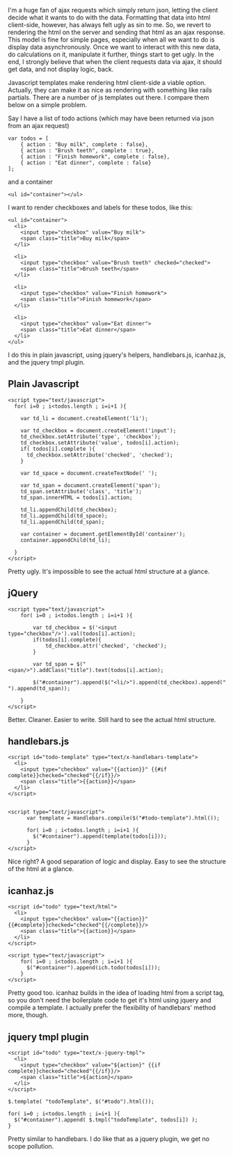 I'm a huge fan of ajax requests which simply return json, letting the client decide what it wants to do with the data. Formatting that data into html client-side, however, has always felt ugly as sin to me. So, we revert to rendering the html on the server and sending that html as an ajax response. This model is fine for simple pages, especially when all we want to do is display data asynchronously. Once we want to interact with this new data, do calculations on it, manipulate it further, things start to get ugly. In the end, I strongly believe that when the client requests data via ajax, it should get data, and not display logic, back.

Javascript templates make rendering html client-side a viable option. Actually, they can make it as nice as rendering with something like rails partials. There are a number of js templates out there. I compare them below on a simple problem.

Say I have a list of todo actions (which may have been returned via json from an ajax request)

    var todos = [
        { action : "Buy milk", complete : false},
        { action : "Brush teeth", complete : true},
        { action : "Finish homework", complete : false},
        { action : "Eat dinner", complete : false}
    ];

and a container

    <ul id="container"></ul>

I want to render checkboxes and labels for these todos, like this:

    <ul id="container">
      <li>
        <input type="checkbox" value="Buy milk">
        <span class="title">Buy milk</span>
      </li>

      <li>
        <input type="checkbox" value="Brush teeth" checked="checked">
        <span class="title">Brush teeth</span>
      </li>

      <li>
        <input type="checkbox" value="Finish homework">
        <span class="title">Finish homework</span>
      </li>

      <li>
        <input type="checkbox" value="Eat dinner">
        <span class="title">Eat dinner</span>
      </li>
    </ul>

I do this in plain javascript, using jquery's helpers, handlebars.js, icanhaz.js, and the jquery tmpl plugin.

## Plain Javascript

    <script type="text/javascript">
      for( i=0 ; i<todos.length ; i=i+1 ){
    
        var td_li = document.createElement('li');
    
        var td_checkbox = document.createElement('input');
        td_checkbox.setAttribute('type', 'checkbox');
        td_checkbox.setAttribute('value', todos[i].action);
        if( todos[i].complete ){
          td_checkbox.setAttribute('checked', 'checked');
        }

        var td_space = document.createTextNode(' ');

        var td_span = document.createElement('span');
        td_span.setAttribute('class', 'title');
        td_span.innerHTML = todos[i].action;
    
        td_li.appendChild(td_checkbox);
        td_li.appendChild(td_space);
        td_li.appendChild(td_span);        

        var container = document.getElementById('container');
        container.appendChild(td_li);
    
      }
    </script>

    
Pretty ugly. It's impossible to see the actual html structure at a glance.

## jQuery

    <script type="text/javascript">
        for( i=0 ; i<todos.length ; i=i+1 ){

            var td_checkbox = $('<input type="checkbox"/>').val(todos[i].action);
            if(todos[i].complete){
                td_checkbox.attr('checked', 'checked');
            }

            var td_span = $("<span/>").addClass("title").text(todos[i].action);

            $("#container").append($("<li/>").append(td_checkbox).append(" ").append(td_span));

        }
    </script>
    
Better. Cleaner. Easier to write. Still hard to see the actual html structure.

## handlebars.js

    
    <script id="todo-template" type="text/x-handlebars-template">
      <li>
        <input type="checkbox" value="{{action}}" {{#if complete}}checked="checked"{{/if}}/> 
        <span class="title">{{action}}</span>
      </li>
    </script>
    

    <script type="text/javascript">
          var template = Handlebars.compile($("#todo-template").html());

          for( i=0 ; i<todos.length ; i=i+1 ){
            $("#container").append(template(todos[i])); 
          }          
    </script>

Nice right? A good separation of logic and display. Easy to see the structure of the html at a glance.

## icanhaz.js

    <script id="todo" type="text/html">
      <li>
        <input type="checkbox" value="{{action}}" {{#complete}}checked="checked"{{/complete}}/> 
        <span class="title">{{action}}</span>
      </li>
    </script>
    
    <script type="text/javascript">
        for( i=0 ; i<todos.length ; i=i+1 ){
          $("#container").append(ich.todo(todos[i]));
        }
    </script>
    
Pretty good too. icanhaz builds in the idea of loading html from a script tag, so you don't need the boilerplate code to get it's html using jquery and compile a template. I actually prefer the flexibility of handlebars' method more, though.

## jquery tmpl plugin

    <script id="todo" type="text/x-jquery-tmpl">
      <li>
        <input type="checkbox" value="${action}" {{if complete}}checked="checked"{{/if}}/> 
        <span class="title">${action}</span>
      </li>
    </script>
    
    $.template( "todoTemplate", $("#todo").html());
  
    for( i=0 ; i<todos.length ; i=i+1 ){
      $("#container").append( $.tmpl("todoTemplate", todos[i]) );
    }

Pretty similar to handlebars. I do like that as a jquery plugin, we get no scope pollution.     